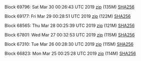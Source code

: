 Block 69796: Sat Mar 30 00:26:43 UTC 2019 [zip](https://dash-bootstrap.ams3.digitaloceanspaces.com/testnet/2019-03-30/bootstrap.dat.zip) (135M) [SHA256](https://dash-bootstrap.ams3.digitaloceanspaces.com/testnet/2019-03-30/sha256.txt)

Block 69177: Fri Mar 29 00:28:51 UTC 2019 [zip](https://dash-bootstrap.ams3.digitaloceanspaces.com/testnet/2019-03-29/bootstrap.dat.zip) (122M) [SHA256](https://dash-bootstrap.ams3.digitaloceanspaces.com/testnet/2019-03-29/sha256.txt)

Block 68565: Thu Mar 28 00:25:39 UTC 2019 [zip](https://dash-bootstrap.ams3.digitaloceanspaces.com/testnet/2019-03-28/bootstrap.dat.zip) (121M) [SHA256](https://dash-bootstrap.ams3.digitaloceanspaces.com/testnet/2019-03-28/sha256.txt)

Block 67801: Wed Mar 27 00:32:53 UTC 2019 [zip](https://dash-bootstrap.ams3.digitaloceanspaces.com/testnet/2019-03-27/bootstrap.dat.zip) (115M) [SHA256](https://dash-bootstrap.ams3.digitaloceanspaces.com/testnet/2019-03-27/sha256.txt)

Block 67310: Tue Mar 26 00:28:30 UTC 2019 [zip](https://dash-bootstrap.ams3.digitaloceanspaces.com/testnet/2019-03-26/bootstrap.dat.zip) (115M) [SHA256](https://dash-bootstrap.ams3.digitaloceanspaces.com/testnet/2019-03-26/sha256.txt)

Block 66823: Mon Mar 25 00:25:28 UTC 2019 [zip](https://dash-bootstrap.ams3.digitaloceanspaces.com/testnet/2019-03-25/bootstrap.dat.zip) (114M) [SHA256](https://dash-bootstrap.ams3.digitaloceanspaces.com/testnet/2019-03-25/sha256.txt)
